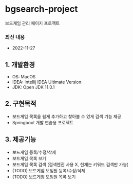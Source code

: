 # bgsearch-project
보드게임 관리 페이지 프로젝트

### 최신 내용

 - 2022-11-27

## 1. 개발환경

 - OS: MacOS
 - IDEA: Intellij IDEA Ultimate Version
 - JDK: Open JDK 11.0.1

## 2. 구현목적

 - 보드게임 목록을 쉽게 추가하고 찾아볼 수 있게 검색 기능 제공
 - Springboot 개발 연습용 프로젝트

## 3. 제공기능

 - 보드게임 등록/수정/삭제
 - 보드게임 목록 보기
 - 보드게임 목록 검색 (검색엔진 사용 X, 현재는 키워드 검색만 가능)
 - (TODO) 보드게임 모임원 등록/수정/삭제
 - (TODO) 보드게임 모임원 목록 보기
